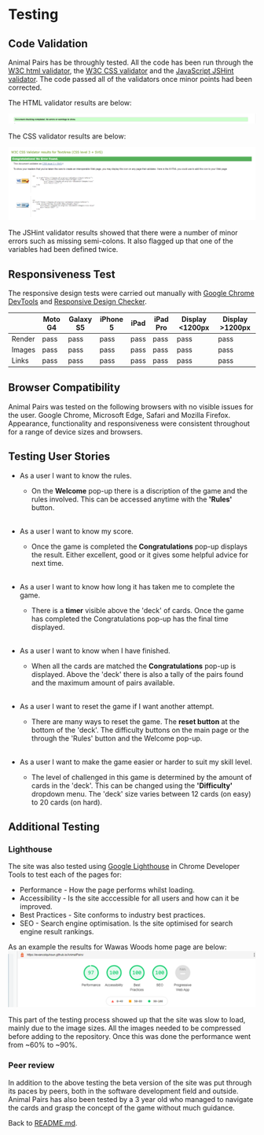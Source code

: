# Testing
## Code Validation
Animal Pairs has be throughly tested. All the code has been run through the [W3C html validator](https://validator.w3.org/), the [W3C CSS validator](https://jigsaw.w3.org/css-validator/) and the [JavaScript JSHint validator](https://jshint.com/). The code passed all of the validators once minor points had been corrected.

The HTML validator results are below:

![W3C Validator test result](assets/readme-images/w3ctesting.png)

The CSS validator results are below:

![CSS Validator test result](assets/readme-images/csstesting.png)

The JSHint validator results showed that there were a number of minor errors such as missing semi-colons. It also flagged up that one of the variables had been defined twice. 

## Responsiveness Test

The responsive design tests were carried out manually with [Google Chrome DevTools](https://developer.chrome.com/docs/devtools/) and [Responsive Design Checker](https://www.responsivedesignchecker.com/).

|        | Moto G4 | Galaxy S5 | iPhone 5 | iPad | iPad Pro | Display <1200px | Display >1200px |
|--------|---------|-----------|----------|------|----------|-----------------|-----------------|
| Render | pass    | pass      | pass     | pass | pass     | pass            | pass            |
| Images | pass    | pass      | pass     | pass | pass     | pass            | pass            |
| Links  | pass    | pass      | pass     | pass | pass     | pass            | pass            |

## Browser Compatibility

Animal Pairs was tested on the following browsers with no visible issues for the user. 
Google Chrome, Microsoft Edge, Safari and Mozilla Firefox. Appearance, functionality and responsiveness were consistent throughout for a range of device sizes and browsers.

## Testing User Stories
* As a user I want to know the rules.
    * On the **Welcome** pop-up there is a discription of the game and the rules involved. This can be accessed anytime with the **'Rules'** button.
    
    <br>
* As a user I want to know my score.
    * Once the game is completed the **Congratulations** pop-up displays the result. Either excellent, good or it gives some helpful advice for next time.
    
    <br>
* As a user I want to know how long it has taken me to complete the game.
    * There is a **timer** visible above the 'deck' of cards. Once the game has completed the Congratulations pop-up has the final time displayed.
    
    <br>
* As a user I want to know when I have finished.
    * When all the cards are matched the **Congratulations** pop-up is displayed. Above the 'deck' there is also a tally of the pairs found and the maximum amount of pairs available.
    
    <br>
* As a user I want to reset the game if I want another attempt.
    * There are many ways to reset the game. The **reset button** at the bottom of the 'deck'. The difficulty buttons on the main page or the through the 'Rules' button and the Welcome pop-up.
    
    <br>
* As a user I want to make the game easier or harder to suit my skill level.
    * The level of challenged in this game is determined by the amount of cards in the 'deck'. This can be changed using the **'Difficulty'** dropdown menu. The 'deck' size varies between 12 cards (on easy) to 20 cards (on hard).

## Additional Testing
### Lighthouse
The site was also tested using [Google Lighthouse](https://developers.google.com/web/tools/lighthouse) in Chrome Developer Tools to test each of the pages for:
* Performance - How the page performs whilst loading.
* Accessibility - Is the site acccessible for all users and how can it be improved.
* Best Practices - Site conforms to industry best practices.
* SEO - Search engine optimisation. Is the site optimised for search engine result rankings.

As an example the results for Wawas Woods home page are below:
![Lighthouse test results](assets/readme-images/testing.png)

This part of the testing process showed up that the site was slow to load, mainly due to the image sizes. All the images needed to be compressed before adding to the repository. Once this was done the performance went from ~60% to ~90%. 

### Peer review
In addition to the above testing the beta version of the site was put through its paces by peers, both in the software development field and outside. Animal Pairs has also been tested by a 3 year old who managed to navigate the cards and grasp the concept of the game without much guidance.

Back to [README.md](./README.md#testing).
